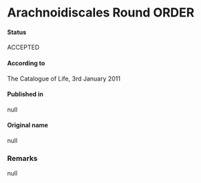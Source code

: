 Arachnoidiscales Round ORDER
=======

#### Status
ACCEPTED

#### According to
The Catalogue of Life, 3rd January 2011

#### Published in
null

#### Original name
null

### Remarks
null